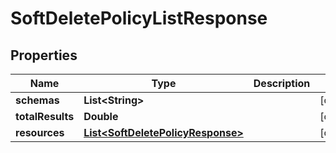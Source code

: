 

# SoftDeletePolicyListResponse


## Properties

| Name | Type | Description | Notes |
|------------ | ------------- | ------------- | -------------|
|**schemas** | **List&lt;String&gt;** |  |  [optional] |
|**totalResults** | **Double** |  |  [optional] |
|**resources** | [**List&lt;SoftDeletePolicyResponse&gt;**](SoftDeletePolicyResponse.md) |  |  [optional] |



